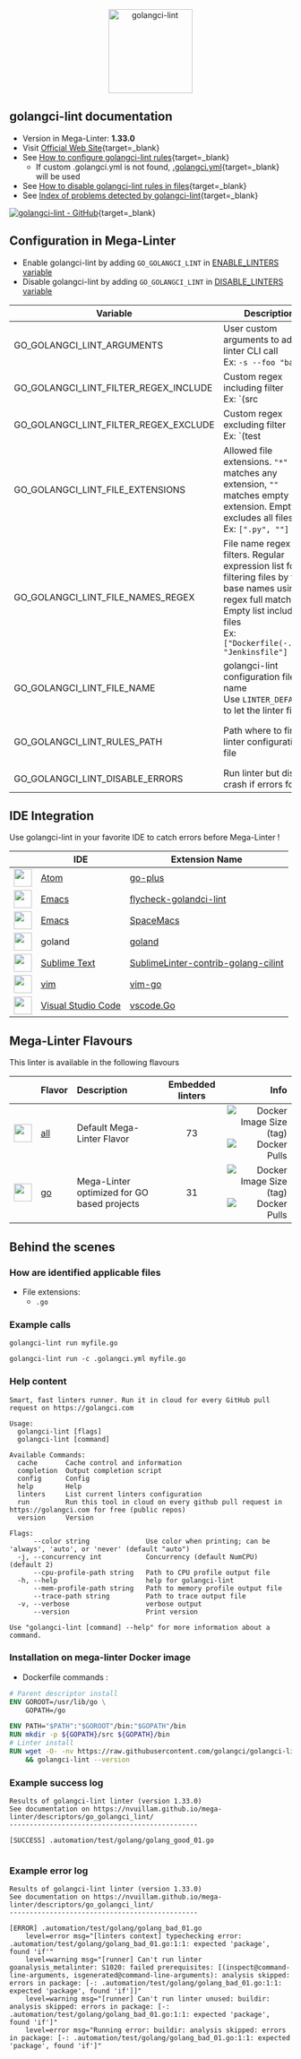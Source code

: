 <!-- markdownlint-disable MD033 MD041 -->
<!-- Generated by .automation/build.py, please do not update manually -->

<div align="center">
  <a href="https://golangci-lint.run/" target="blank" title="Visit linter Web Site">
    <img src="https://repository-images.githubusercontent.com/132145189/05239680-dfaf-11e9-9646-2c3ef2f5f8d4" alt="golangci-lint" height="150px" class="megalinter-banner">
  </a>
</div>

## golangci-lint documentation

- Version in Mega-Linter: **1.33.0**
- Visit [Official Web Site](https://golangci-lint.run/){target=_blank}
- See [How to configure golangci-lint rules](https://golangci-lint.run/usage/configuration/#config-file){target=_blank}
  - If custom .golangci.yml is not found, [.golangci.yml](https://github.com/nvuillam/mega-linter/tree/master/TEMPLATES/.golangci.yml){target=_blank} will be used
- See [How to disable golangci-lint rules in files](https://golangci-lint.run/usage/false-positives/#nolint){target=_blank}
- See [Index of problems detected by golangci-lint](https://golangci-lint.run/usage/linters/){target=_blank}

[![golangci-lint - GitHub](https://gh-card.dev/repos/golangci/golangci-lint.svg?fullname=)](https://github.com/golangci/golangci-lint){target=_blank}

## Configuration in Mega-Linter

- Enable golangci-lint by adding `GO_GOLANGCI_LINT` in [ENABLE_LINTERS variable](/configuration/#activation-and-deactivation)
- Disable golangci-lint by adding `GO_GOLANGCI_LINT` in [DISABLE_LINTERS variable](/configuration/#activation-and-deactivation)

| Variable | Description | Default value |
| ----------------- | -------------- | -------------- |
| GO_GOLANGCI_LINT_ARGUMENTS | User custom arguments to add in linter CLI call<br/>Ex: `-s --foo "bar"` |  |
| GO_GOLANGCI_LINT_FILTER_REGEX_INCLUDE | Custom regex including filter<br/>Ex: `(src|lib)` | Include every file |
| GO_GOLANGCI_LINT_FILTER_REGEX_EXCLUDE | Custom regex excluding filter<br/>Ex: `(test|examples)` | Exclude no file |
| GO_GOLANGCI_LINT_FILE_EXTENSIONS | Allowed file extensions. `"*"` matches any extension, `""` matches empty extension. Empty list excludes all files<br/>Ex: `[".py", ""]` | `[".go"]` |
| GO_GOLANGCI_LINT_FILE_NAMES_REGEX | File name regex filters. Regular expression list for filtering files by their base names using regex full match. Empty list includes all files<br/>Ex: `["Dockerfile(-.+)?", "Jenkinsfile"]` | Include every file |
| GO_GOLANGCI_LINT_FILE_NAME | golangci-lint configuration file name</br>Use `LINTER_DEFAULT` to let the linter find it | `.golangci.yml` |
| GO_GOLANGCI_LINT_RULES_PATH | Path where to find linter configuration file | Workspace folder, then Mega-Linter default rules |
| GO_GOLANGCI_LINT_DISABLE_ERRORS | Run linter but disable crash if errors found | `false` |

## IDE Integration

Use golangci-lint in your favorite IDE to catch errors before Mega-Linter !

| <!-- --> | IDE | Extension Name |
| :--: | ----------------- | -------------- |
| <img src="https://github.com/nvuillam/mega-linter/raw/master/docs/assets/icons/atom.ico" alt="" height="32px" class="megalinter-icon"></a> | [Atom](https://atom.io/) | [go-plus](https://atom.io/packages/go-plus) |
| <img src="https://github.com/nvuillam/mega-linter/raw/master/docs/assets/icons/emacs.ico" alt="" height="32px" class="megalinter-icon"></a> | [Emacs](https://www.gnu.org/software/emacs/) | [flycheck-golandci-lint](https://github.com/weijiangan/flycheck-golangci-lint) |
| <img src="https://github.com/nvuillam/mega-linter/raw/master/docs/assets/icons/emacs.ico" alt="" height="32px" class="megalinter-icon"></a> | [Emacs](https://www.gnu.org/software/emacs/) | [SpaceMacs](https://github.com/syl20bnr/spacemacs/blob/develop/layers/+lang/go/README.org#pre-requisites) |
| <img src="https://github.com/nvuillam/mega-linter/raw/master/docs/assets/icons/default.ico" alt="" height="32px" class="megalinter-icon"></a> | goland | [goland](https://www.jetbrains.com/help/go/settings-tools-file-watchers.html) |
| <img src="https://github.com/nvuillam/mega-linter/raw/master/docs/assets/icons/sublime.ico" alt="" height="32px" class="megalinter-icon"></a> | [Sublime Text](https://www.sublimetext.com/) | [SublimeLinter-contrib-golang-cilint](https://github.com/alecthomas/SublimeLinter-contrib-golang-cilint) |
| <img src="https://github.com/nvuillam/mega-linter/raw/master/docs/assets/icons/vim.ico" alt="" height="32px" class="megalinter-icon"></a> | [vim](https://www.vim.org/) | [vim-go](https://github.com/fatih/vim-go) |
| <img src="https://github.com/nvuillam/mega-linter/raw/master/docs/assets/icons/vscode.ico" alt="" height="32px" class="megalinter-icon"></a> | [Visual Studio Code](https://code.visualstudio.com/) | [vscode.Go](https://marketplace.visualstudio.com/items?itemName=ms-vscode.Go) |

## Mega-Linter Flavours

This linter is available in the following flavours

| <!-- --> | Flavor | Description | Embedded linters | Info |
| :------: | :----- | :---------- | :--------------: | ---: |
| <img src="https://github.com/nvuillam/mega-linter/raw/master/docs/assets/images/mega-linter-square.png" alt="" height="32px" class="megalinter-icon"></a> | [all](https://nvuillam.github.io/mega-linter/supported-linters/) | Default Mega-Linter Flavor | 73 | ![Docker Image Size (tag)](https://img.shields.io/docker/image-size/nvuillam/mega-linter/v4) ![Docker Pulls](https://img.shields.io/docker/pulls/nvuillam/mega-linter) |
| <img src="https://github.com/nvuillam/mega-linter/raw/master/docs/assets/icons/go.ico" alt="" height="32px" class="megalinter-icon"></a> | [go](https://nvuillam.github.io/mega-linter/flavors/go/) | Mega-Linter optimized for GO based projects | 31 | ![Docker Image Size (tag)](https://img.shields.io/docker/image-size/nvuillam/mega-linter-go/v4) ![Docker Pulls](https://img.shields.io/docker/pulls/nvuillam/mega-linter-go) |

## Behind the scenes

### How are identified applicable files

- File extensions:
  - `.go`

<!-- markdownlint-disable -->
<!-- /* cSpell:disable */ -->

### Example calls

```shell
golangci-lint run myfile.go
```

```shell
golangci-lint run -c .golangci.yml myfile.go
```


### Help content

```shell
Smart, fast linters runner. Run it in cloud for every GitHub pull request on https://golangci.com

Usage:
  golangci-lint [flags]
  golangci-lint [command]

Available Commands:
  cache       Cache control and information
  completion  Output completion script
  config      Config
  help        Help
  linters     List current linters configuration
  run         Run this tool in cloud on every github pull request in https://golangci.com for free (public repos)
  version     Version

Flags:
      --color string              Use color when printing; can be 'always', 'auto', or 'never' (default "auto")
  -j, --concurrency int           Concurrency (default NumCPU) (default 2)
      --cpu-profile-path string   Path to CPU profile output file
  -h, --help                      help for golangci-lint
      --mem-profile-path string   Path to memory profile output file
      --trace-path string         Path to trace output file
  -v, --verbose                   verbose output
      --version                   Print version

Use "golangci-lint [command] --help" for more information about a command.
```

### Installation on mega-linter Docker image

- Dockerfile commands :
```dockerfile
# Parent descriptor install
ENV GOROOT=/usr/lib/go \
    GOPATH=/go

ENV PATH="$PATH":"$GOROOT"/bin:"$GOPATH"/bin
RUN mkdir -p ${GOPATH}/src ${GOPATH}/bin
# Linter install
RUN wget -O- -nv https://raw.githubusercontent.com/golangci/golangci-lint/master/install.sh | sh \
    && golangci-lint --version

```


### Example success log

```shell
Results of golangci-lint linter (version 1.33.0)
See documentation on https://nvuillam.github.io/mega-linter/descriptors/go_golangci_lint/
-----------------------------------------------

[SUCCESS] .automation/test/golang/golang_good_01.go
    

```

### Example error log

```shell
Results of golangci-lint linter (version 1.33.0)
See documentation on https://nvuillam.github.io/mega-linter/descriptors/go_golangci_lint/
-----------------------------------------------

[ERROR] .automation/test/golang/golang_bad_01.go
    level=error msg="[linters context] typechecking error: .automation/test/golang/golang_bad_01.go:1:1: expected 'package', found 'if'"
    level=warning msg="[runner] Can't run linter goanalysis_metalinter: S1020: failed prerequisites: [(inspect@command-line-arguments, isgenerated@command-line-arguments): analysis skipped: errors in package: [-: .automation/test/golang/golang_bad_01.go:1:1: expected 'package', found 'if']]"
    level=warning msg="[runner] Can't run linter unused: buildir: analysis skipped: errors in package: [-: .automation/test/golang/golang_bad_01.go:1:1: expected 'package', found 'if']"
    level=error msg="Running error: buildir: analysis skipped: errors in package: [-: .automation/test/golang/golang_bad_01.go:1:1: expected 'package', found 'if']"

```
